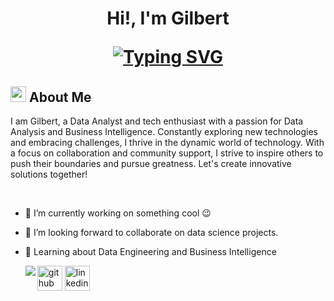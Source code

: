 <h1 align="center">Hi!,  I'm Gilbert

[![Typing SVG](https://readme-typing-svg.herokuapp.com?font=Robot-Bold&size=30&color=&center=true&vCenter=true&width=900&height=110&lines=Data+Analyst;Business+Intelligence+Analyst;ML+Enthusiast;Data+Engineer;Life+Long+Learner)](https://git.io/typing-svg)
</div>
                                       
## <img src="https://c.tenor.com/NCRHhqkXrJYAAAAi/programmers-go-internet.gif" width="25">  <b>About Me</b>
I am Gilbert, a Data Analyst and tech enthusiast with a passion for Data Analysis and Business Intelligence. Constantly exploring new technologies and embracing challenges, I thrive in the dynamic world of technology. With a focus on collaboration and community support, I strive to inspire others to push their boundaries and pursue greatness. Let's create innovative solutions together!

<br>

-  🔭 I’m currently working on something cool 😉

- 👯 I’m looking forward to collaborate on data science projects.

- 🌱 Learning about Data Engineering and Business Intelligence


  <tr>
    <td align="left">
      <img align="left" src="https://github-readme-stats.vercel.app/api?username=gilbert-b&show_icons=true&theme=dracula" />
    <td align="left">
      <a href="https://gilbert-b.me">
  </tr>




[<img src='https://cdn.jsdelivr.net/npm/simple-icons@3.0.1/icons/github.svg' alt='github' height='40'>](https://github.com/https://github.com/Gilbert-B)  [<img src='https://cdn.jsdelivr.net/npm/simple-icons@3.0.1/icons/linkedin.svg' alt='linkedin' height='40'>](https://www.linkedin.com/in/https://www.linkedin.com/in/gilbert-botchway//)
